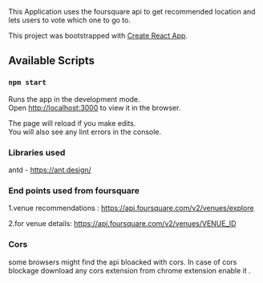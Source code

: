 This Application uses the foursquare api to get recommended location and lets users to vote which one to go to.


This project was bootstrapped with [Create React App](https://github.com/facebook/create-react-app).

## Available Scripts

### `npm start`

Runs the app in the development mode.<br>
Open [http://localhost:3000](http://localhost:3000) to view it in the browser.

The page will reload if you make edits.<br>
You will also see any lint errors in the console.


### Libraries used
antd - https://ant.design/

### End points used from foursquare
1.venue recommendations : https://api.foursquare.com/v2/venues/explore

2.for venue details: https://api.foursquare.com/v2/venues/VENUE_ID

### Cors
some browsers might find the api bloacked with cors. 
In case of cors blockage download any cors extension from chrome extension enable it .